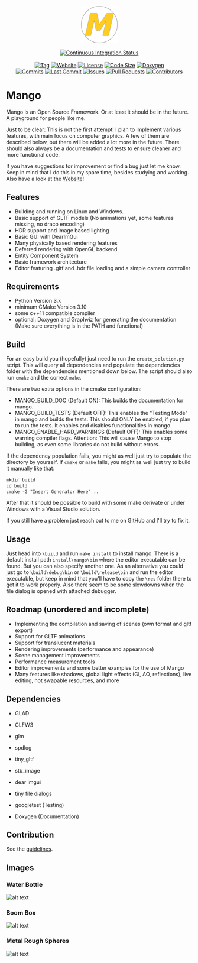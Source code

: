 <p align="center">
  <img src="res/textures/logo.png" width="20%">
</p>
<p align="center">
  <a href="https://github.com/Paul-Hi/Mango/actions?query=workflow%3A%22Continuous+Integration%22"><img alt="Continuous Integration Status" src="https://github.com/Paul-Hi/Mango/workflows/Continuous%20Integration/badge.svg"></a>
  <br>
  <br>
  <a href="https://github.com/Paul-Hi/Mango"><img alt="Tag" src="https://img.shields.io/github/tag/Paul-Hi/Mango.svg"></a>
  <a href="https://paul-hi.github.io/Mango/"><img alt="Website" src="https://img.shields.io/website-up-down-green-red/http/shields.io.svg"></a>
  <a href="https://github.com/Paul-Hi/Mango/blob/master/LICENSE"><img alt="License" src="https://badgen.net/github/license/Paul-Hi/Mango"></a>
  <a href="https://img.shields.io/github/languages/code-size/Paul-Hi/Mango.svg"><img alt="Code Size" src="https://img.shields.io/github/languages/code-size/Paul-Hi/Mango.svg"></a>
  <a href="https://www.doxygen.nl/index.html"><img alt="Doxygen" src="https://img.shields.io/badge/document-doxygen-brightgreen"></a>
  <br>
  <a href="https://github.com/Paul-Hi/Mango/graphs/commit-activity"><img alt="Commits" src="https://badgen.net/github/commits/Paul-Hi/Mango"></a>
  <a href="https://github.com/Paul-Hi/Mango/graphs/commit-activity"><img alt="Last Commit" src="https://badgen.net/github/last-commit/Paul-Hi/Mango"></a>
  <a href="https://github.com/Paul-Hi/Mango/issues/"><img alt="Issues" src="https://img.shields.io/github/issues/Paul-Hi/Mango.svg"></a>
  <a href="https://github.com/Paul-Hi/Mango/pull/"><img alt="Pull Requests" src="https://img.shields.io/github/issues-pr/Paul-Hi/Mango.svg"></a>
  <a href="https://github.com/Paul-Hi/Mango/graphs/contributors"><img alt="Contributors" src="https://img.shields.io/github/contributors/Paul-Hi/Mango.svg"></a>
</p>

# Mango

Mango is an Open Source Framework. Or at least it should be in the future.
A playground for people like me.

Just to be clear: This is not the first attempt!
I plan to implement various features, with main focus on computer graphics.
A few of them are described below, but there will be added a lot more in the future.
There should also always be a documentation and tests to ensure cleaner and more functional code.

If you have suggestions for improvement or find a bug just let me know.
Keep in mind that I do this in my spare time, besides studying and working.
Also have a look at the [Website](https://paul-hi.github.io/Mango/)!

## Features

* Building and running on Linux and Windows.
* Basic support of GLTF models (No animations yet, some features missing, no draco encoding)
* HDR support and image based lighting
* Basic GUI with DearImGui
* Many physically based rendering features
* Deferred rendering with OpenGL backend
* Entity Component System
* Basic framework architecture
* Editor featuring .gltf and .hdr file loading and a simple camera controller

## Requirements

* Python Version 3.x
* minimum CMake Version 3.10
* some c++11 compatible compiler
* optional: Doxygen and Graphviz for generating the documentation (Make sure everything is in the PATH and functional)

## Build

For an easy build you (hopefully) just need to run the ```create_solution.py``` script.
This will query all dependencies and populate the dependencies folder with the dependencies mentioned down below.
The script should also run ```cmake``` and the correct ```make```.

There are two extra options in the cmake configuration:
* MANGO_BUILD_DOC (Default ON): This builds the documentation for mango.
* MANGO_BUILD_TESTS (Default OFF): This enables the "Testing Mode" in mango and builds the tests. This should ONLY be enabled, if you plan to run the tests. It enables and disables functionalities in mango.
* MANGO_ENABLE_HARD_WARNINGS (Default OFF): This enables some warning compiler flags. Attention: This will cause Mango to stop building, as even some libraries do not build without errors.

If the dependency population fails, you might as well just try to populate the directory by yourself.
If ```cmake``` or ```make``` fails, you might as well just try to build it manually like that:

```console
mkdir build
cd build
cmake -G "Insert Generator Here" ..
```

After that it should be possible to build with some make derivate or under Windows with a Visual Studio solution.

If you still have a problem just reach out to me on GitHub and I'll try to fix it.

## Usage

Just head into ```\build``` and run ```make install``` to install mango.
There is a default install path ```install\mango\bin``` where the editor executable can be found. But you can also specify another one.
As an alternative you could just go to ```\build\debug\bin``` or ```\build\release\bin``` and run the editor executable, but keep in mind that you'll have to copy the ```\res``` folder there to get it to work properly. Also there seem to be some slowdowns when the file dialog is opened with attached debugger.

## Roadmap (unordered and incomplete)

* Implementing the compilation and saving of scenes (own format and gltf export)
* Support for GLTF animations
* Support for translucent materials
* Rendering improvements (performance and appearance)
* Scene management improvements
* Performance measurement tools
* Editor improvements and some better examples for the use of Mango
* Many features like shadows, global light effects (GI, AO, reflections), live editing, hot swapable resources, and more

## Dependencies

* GLAD
* GLFW3
* glm
* spdlog
* tiny_gltf
* stb_image
* dear imgui
* tiny file dialogs

* googletest (Testing)
* Doxygen (Documentation)

## Contribution
See the [guidelines](https://github.com/Paul-Hi/Mango/blob/master/CONTRIBUTING.md).

## Images
### Water Bottle
![alt text](https://github.com/Paul-Hi/Mango/blob/master/show/water_bottle.png "Water Bottle")
### Boom Box
![alt text](https://github.com/Paul-Hi/Mango/blob/master/show/boom_box.png "Boom Box")
### Metal Rough Spheres
![alt text](https://github.com/Paul-Hi/Mango/blob/master/show/metal_rough_spheres.png "Metal Rough Spheres")
